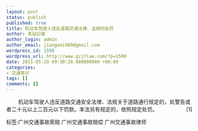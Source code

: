 ```yaml
---
layout: post
status: publish
published: true
title: 机动车驾驶人违反道路交通法律、法规的处罚
author: 本站记者
author_login: admin
author_email: jiangwei909@gmail.com
wordpress_id: 1590
wordpress_url: http://www.gzjtlaw.com/?p=1590
date: 2011-05-29 09:30:28.000000000 +08:00
categories:
- 交通常识
tags: []
comments: []
---
```

　　 机动车驾驶人违反道路交通安全法律、法规关于道路通行规定的，处警告或者二十元以上二百元以下罚款。本法另有规定的，依照规定处罚。　　　　　　[1]标签:广州交通事故索赔 广州交通事故赔偿 广州交通事故律师
